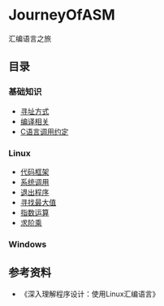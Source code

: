 # JourneyOfASM
汇编语言之旅
## 目录
### 基础知识
* [寻址方式](https://github.com/mixpi/JourneyOfASM/blob/main/寻址方式.md)
* [编译相关](https://github.com/mixpi/JourneyOfASM/blob/main/编译相关.md)
* [C语言调用约定]((https://github.com/mixpi/JourneyOfASM/blob/main/C语言调用约定.md))
### Linux
* [代码框架](https://github.com/mixpi/JourneyOfASM/blob/main/Linux/代码框架.s)
* [系统调用](https://github.com/mixpi/JourneyOfASM/blob/main/Linux/系统调用.s)
* [退出程序](https://github.com/mixpi/JourneyOfASM/tree/main/Linux/Exit/exit.s)
* [寻找最大值](https://github.com/mixpi/JourneyOfASM/tree/main/Linux/Maximum/maximum.s)
* [指数运算](https://github.com/mixpi/JourneyOfASM/blob/main/Linux/Power/power.s)
* [求阶乘](https://github.com/mixpi/JourneyOfASM/blob/main/Linux/Factorial/factorial.s)
### Windows
## 参考资料
* 《深入理解程序设计：使用Linux汇编语言》
